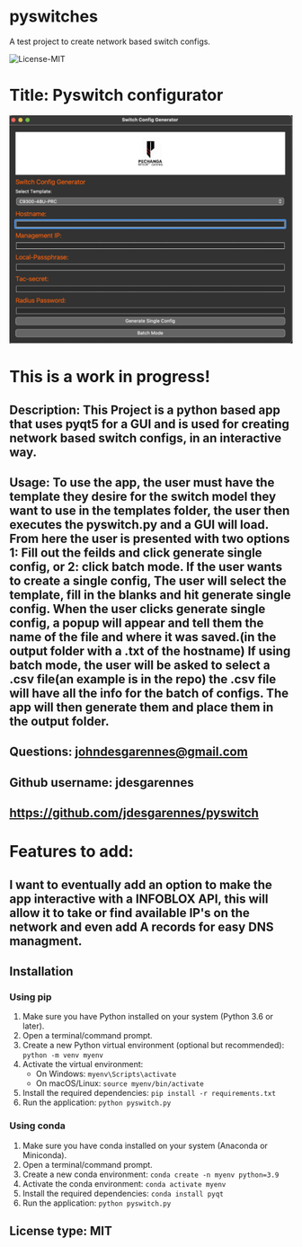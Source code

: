 # pyswitches
A test project to create network based switch configs.

 ![License-MIT](https://img.shields.io/badge/license-MIT-green?style=for-the-badge)

  # Title: Pyswitch configurator

  ![Text-Editor](./images/configurators.jpg)
  
  # This is a work in progress!
  
  ## Description: This Project is a python based app that uses pyqt5 for a GUI and is used for creating network based switch configs, in an interactive way.

  ## Usage:  To use the app, the user must have the template they desire for the switch model they want to use in the templates folder, the user then executes the pyswitch.py and a GUI will load. From here the user is presented with two options 1: Fill out the feilds and click generate single config, or 2: click batch mode. If the user wants to create a single config, The user will select the template, fill in the blanks and hit generate single config. When the user clicks generate single config, a popup will appear and tell them the name of the file and where it was saved.(in the output folder with a .txt of the hostname) If using batch mode, the user will be asked to select a .csv file(an example is in the repo) the .csv file will have all the info for the batch of configs. The app will then generate them and place them in the output folder.

  ## Questions: johndesgarennes@gmail.com

  ## Github username: jdesgarennes

  ## https://github.com/jdesgarennes/pyswitch

 # Features to add: 
 ## I want to eventually add an option to make the app interactive with a INFOBLOX API, this will allow it to take or find available IP's on the network and even add A records for easy DNS managment. 



## Installation

### Using pip

1. Make sure you have Python installed on your system (Python 3.6 or later).
2. Open a terminal/command prompt.
3. Create a new Python virtual environment (optional but recommended): `python -m venv myenv`
4. Activate the virtual environment:
   - On Windows: `myenv\Scripts\activate`
   - On macOS/Linux: `source myenv/bin/activate`
5. Install the required dependencies: `pip install -r requirements.txt`
6. Run the application: `python pyswitch.py`

### Using conda

1. Make sure you have conda installed on your system (Anaconda or Miniconda).
2. Open a terminal/command prompt.
3. Create a new conda environment: `conda create -n myenv python=3.9`
4. Activate the conda environment: `conda activate myenv`
5. Install the required dependencies: `conda install pyqt`
6. Run the application: `python pyswitch.py`

  ## License type: MIT

